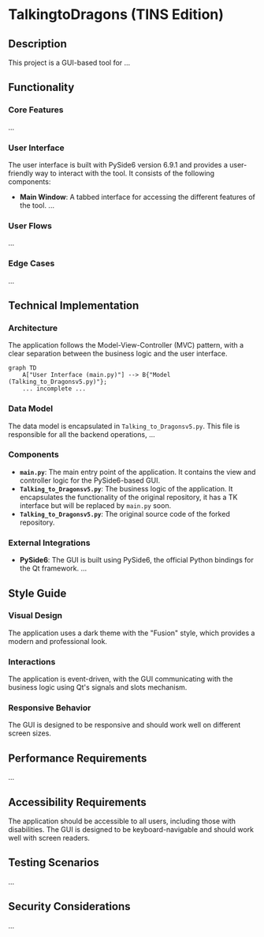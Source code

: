 # TalkingtoDragons (TINS Edition)

## Description

This project is a GUI-based tool for ...

## Functionality

### Core Features

...

### User Interface

The user interface is built with PySide6 version 6.9.1 and provides a user-friendly way to interact with the tool. It consists of the following components:

*   **Main Window**: A tabbed interface for accessing the different features of the tool.
...

### User Flows

...

### Edge Cases

...

## Technical Implementation

### Architecture

The application follows the Model-View-Controller (MVC) pattern, with a clear separation between the business logic and the user interface.

```mermaid
graph TD
    A["User Interface (main.py)"] --> B{"Model (Talking_to_Dragonsv5.py)"};
    ... incomplete ...
```

### Data Model

The data model is encapsulated in `Talking_to_Dragonsv5.py`. This file is responsible for all the backend operations, ...

### Components

*   **`main.py`**: The main entry point of the application. It contains the view and controller logic for the PySide6-based GUI.
*   **`Talking_to_Dragonsv5.py`**: The business logic of the application. It encapsulates the functionality of the original repository, it has a TK interface but will be replaced by `main.py` soon.
*   **`Talking_to_Dragonsv5.py`**: The original source code of the forked repository.

### External Integrations

*   **PySide6**: The GUI is built using PySide6, the official Python bindings for the Qt framework.
...

## Style Guide

### Visual Design

The application uses a dark theme with the "Fusion" style, which provides a modern and professional look.

### Interactions

The application is event-driven, with the GUI communicating with the business logic using Qt's signals and slots mechanism.

### Responsive Behavior

The GUI is designed to be responsive and should work well on different screen sizes.

## Performance Requirements

...

## Accessibility Requirements

The application should be accessible to all users, including those with disabilities. The GUI is designed to be keyboard-navigable and should work well with screen readers.

## Testing Scenarios

...

## Security Considerations

...
